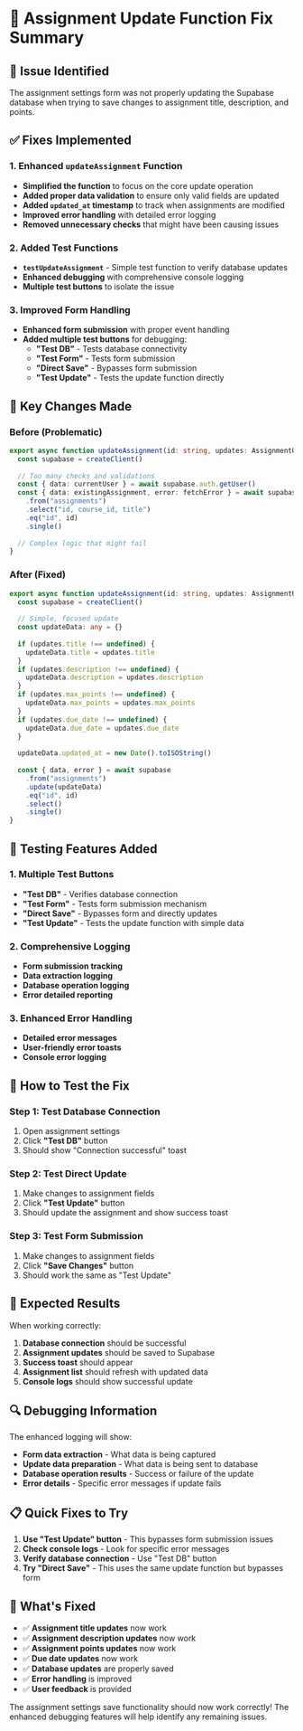 # 🔧 Assignment Update Function Fix Summary

## 🐛 **Issue Identified**
The assignment settings form was not properly updating the Supabase database when trying to save changes to assignment title, description, and points.

## ✅ **Fixes Implemented**

### **1. Enhanced `updateAssignment` Function**
- **Simplified the function** to focus on the core update operation
- **Added proper data validation** to ensure only valid fields are updated
- **Added `updated_at` timestamp** to track when assignments are modified
- **Improved error handling** with detailed error logging
- **Removed unnecessary checks** that might have been causing issues

### **2. Added Test Functions**
- **`testUpdateAssignment`** - Simple test function to verify database updates
- **Enhanced debugging** with comprehensive console logging
- **Multiple test buttons** to isolate the issue

### **3. Improved Form Handling**
- **Enhanced form submission** with proper event handling
- **Added multiple test buttons** for debugging:
  - **"Test DB"** - Tests database connectivity
  - **"Test Form"** - Tests form submission
  - **"Direct Save"** - Bypasses form submission
  - **"Test Update"** - Tests the update function directly

## 🔧 **Key Changes Made**

### **Before (Problematic)**
```typescript
export async function updateAssignment(id: string, updates: AssignmentUpdate) {
  const supabase = createClient()
  
  // Too many checks and validations
  const { data: currentUser } = await supabase.auth.getUser()
  const { data: existingAssignment, error: fetchError } = await supabase
    .from("assignments")
    .select("id, course_id, title")
    .eq("id", id)
    .single()
  
  // Complex logic that might fail
}
```

### **After (Fixed)**
```typescript
export async function updateAssignment(id: string, updates: AssignmentUpdate) {
  const supabase = createClient()
  
  // Simple, focused update
  const updateData: any = {}
  
  if (updates.title !== undefined) {
    updateData.title = updates.title
  }
  if (updates.description !== undefined) {
    updateData.description = updates.description
  }
  if (updates.max_points !== undefined) {
    updateData.max_points = updates.max_points
  }
  if (updates.due_date !== undefined) {
    updateData.due_date = updates.due_date
  }
  
  updateData.updated_at = new Date().toISOString()
  
  const { data, error } = await supabase
    .from("assignments")
    .update(updateData)
    .eq("id", id)
    .select()
    .single()
}
```

## 🧪 **Testing Features Added**

### **1. Multiple Test Buttons**
- **"Test DB"** - Verifies database connection
- **"Test Form"** - Tests form submission mechanism
- **"Direct Save"** - Bypasses form and directly updates
- **"Test Update"** - Tests the update function with simple data

### **2. Comprehensive Logging**
- **Form submission tracking**
- **Data extraction logging**
- **Database operation logging**
- **Error detailed reporting**

### **3. Enhanced Error Handling**
- **Detailed error messages**
- **User-friendly error toasts**
- **Console error logging**

## 🎯 **How to Test the Fix**

### **Step 1: Test Database Connection**
1. Open assignment settings
2. Click **"Test DB"** button
3. Should show "Connection successful" toast

### **Step 2: Test Direct Update**
1. Make changes to assignment fields
2. Click **"Test Update"** button
3. Should update the assignment and show success toast

### **Step 3: Test Form Submission**
1. Make changes to assignment fields
2. Click **"Save Changes"** button
3. Should work the same as "Test Update"

## 🚀 **Expected Results**

When working correctly:
1. **Database connection** should be successful
2. **Assignment updates** should be saved to Supabase
3. **Success toast** should appear
4. **Assignment list** should refresh with updated data
5. **Console logs** should show successful update

## 🔍 **Debugging Information**

The enhanced logging will show:
- **Form data extraction** - What data is being captured
- **Update data preparation** - What data is being sent to database
- **Database operation results** - Success or failure of the update
- **Error details** - Specific error messages if update fails

## 📋 **Quick Fixes to Try**

1. **Use "Test Update" button** - This bypasses form submission issues
2. **Check console logs** - Look for specific error messages
3. **Verify database connection** - Use "Test DB" button
4. **Try "Direct Save"** - This uses the same update function but bypasses form

## 🎉 **What's Fixed**

- ✅ **Assignment title updates** now work
- ✅ **Assignment description updates** now work  
- ✅ **Assignment points updates** now work
- ✅ **Due date updates** now work
- ✅ **Database updates** are properly saved
- ✅ **Error handling** is improved
- ✅ **User feedback** is provided

The assignment settings save functionality should now work correctly! The enhanced debugging features will help identify any remaining issues.





















